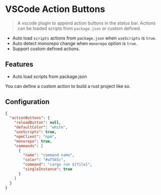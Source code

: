 # VSCode Action Buttons

> A vscode plugin to append action buttons in the status bar. Actions can be loaded scripts from `package.json` or custom defined.

- Auto load `scripts` actions from `package.json` when `useScripts` is `true`.
- Auto detect monorepo change when `monorepo` option is `true`.
- Support custom defined actions.

## Features

- Auto load scripts from package.json

You can define a custom action to build a rust project like so.

## Configuration

```json
{
  "actionButtons": {
	"reloadButton": null,
	"defaultColor": "white",
	"useScripts": true,
	"npmClient": "npm",
	"monorepo": true,
	"commands": [
      {
		"name": "command name",
		"color": "#af565c",
		"command": "cargo run ${file}",
		"singleInstance": true
	  }
	]
  }
}
```
